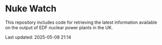 # Nuke Watch

This repository includes code for retrieving the latest information available on the output of EDF nuclear power plants in the UK.

Last updated: 2025-05-08 21:14